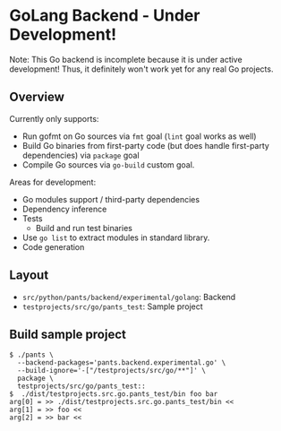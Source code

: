 # GoLang Backend - Under Development!

Note: This Go backend is incomplete because it is under active development! Thus, it
definitely won't work yet for any real Go projects.

## Overview

Currently only supports:

- Run gofmt on Go sources via `fmt` goal (`lint` goal works as well)
- Build Go binaries from first-party code (but does handle first-party dependencies) via `package` goal
- Compile Go sources via `go-build` custom goal.

Areas for development:

- Go modules support / third-party dependencies
- Dependency inference
- Tests
  * Build and run test binaries
- Use `go list` to extract modules in standard library.
- Code generation

## Layout

- `src/python/pants/backend/experimental/golang`: Backend
- `testprojects/src/go/pants_test`: Sample project

## Build sample project

```shell
$ ./pants \
  --backend-packages='pants.backend.experimental.go' \
  --build-ignore='-["/testprojects/src/go/**"]' \
  package \
  testprojects/src/go/pants_test::
$  ./dist/testprojects.src.go.pants_test/bin foo bar
arg[0] = >> ./dist/testprojects.src.go.pants_test/bin <<
arg[1] = >> foo <<
arg[2] = >> bar <<
```
